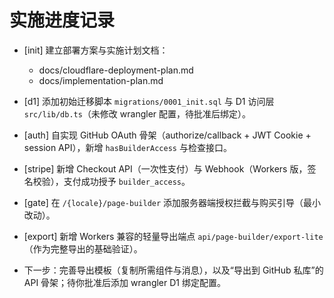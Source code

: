 # 实施进度记录

- [init] 建立部署方案与实施计划文档：
  - docs/cloudflare-deployment-plan.md
  - docs/implementation-plan.md

- [d1] 添加初始迁移脚本 `migrations/0001_init.sql` 与 D1 访问层 `src/lib/db.ts`（未修改 wrangler 配置，待批准后绑定）。

- [auth] 自实现 GitHub OAuth 骨架（authorize/callback + JWT Cookie + session API），新增 `hasBuilderAccess` 与检查接口。

- [stripe] 新增 Checkout API（一次性支付）与 Webhook（Workers 版，签名校验），支付成功授予 `builder_access`。

- [gate] 在 `/{locale}/page-builder` 添加服务器端授权拦截与购买引导（最小改动）。

- [export] 新增 Workers 兼容的轻量导出端点 `api/page-builder/export-lite`（作为完整导出的基础验证）。

- 下一步：完善导出模板（复制所需组件与消息），以及“导出到 GitHub 私库”的 API 骨架；待你批准后添加 wrangler D1 绑定配置。
